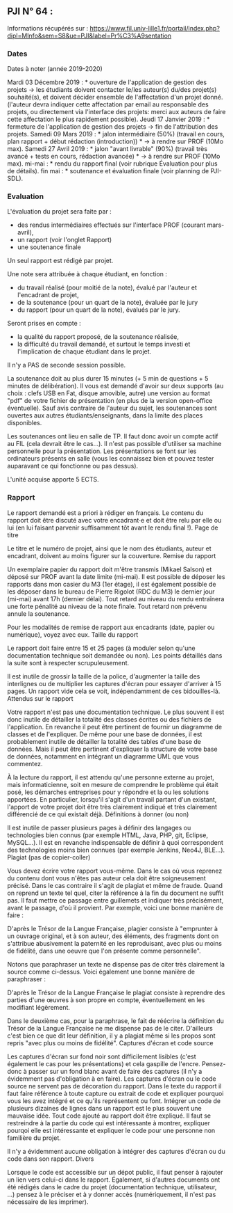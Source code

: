 PJI N° 64 :
--------------

Informations récupérés sur : https://www.fil.univ-lille1.fr/portail/index.php?dipl=MInfo&sem=S8&ue=PJI&label=Pr%C3%A9sentation

### Dates
Dates à noter (année 2019-2020)

Mardi 03 Décembre 2019 :
    * ouverture de l'application de gestion des projets → les étudiants doivent contacter le/les auteur(s) du/des projet(s) souhaité(s), et doivent décider ensemble de l'affectation d'un projet donné. (l'auteur devra indiquer cette affectation par email au responsable des projets, ou directement via l'interface des projets: merci aux auteurs de faire cette affectation le plus rapidement possible).
Jeudi 17 Janvier 2019 :
    * fermeture de l'application de gestion des projets → fin de l'attribution des projets.
Samedi 09 Mars 2019 :
    * jalon intermédiaire (50%) (travail en cours, plan rapport + début rédaction (introduction))
    * → à rendre sur PROF (10Mo max).
Samedi 27 Avril 2019 :
    * jalon "avant livrable" (90%) (travail très avancé + tests en cours, rédaction avancée)
    * → à rendre sur PROF (10Mo max).
mi-mai :
    * rendu du rapport final (voir rubrique Évaluation pour plus de détails).
fin mai :
    * soutenance et évaluation finale (voir planning de PJI-SDL).

### Evaluation
L'évaluation du projet sera faite par :

   * des rendus intermédiaires effectués sur l'interface PROF (courant mars-avril),
   * un rapport (voir l'onglet Rapport)
   * une soutenance finale

Un seul rapport est rédigé par projet.

Une note sera attribuée à chaque étudiant, en fonction :

   * du travail réalisé (pour moitié de la note), évalué par l'auteur et l'encadrant de projet,
   * de la soutenance (pour un quart de la note), évaluée par le jury
   * du rapport (pour un quart de la note), évalués par le jury.

Seront prises en compte :

   * la qualité du rapport proposé, de la soutenance réalisée,
   * la difficulté du travail demandé, et surtout le temps investi et l'implication de chaque étudiant dans le projet.

Il n'y a PAS de seconde session possible.

La soutenance doit au plus durer 15 minutes (+ 5 min de questions + 5 minutes de délibération). Il vous est demandé d'avoir sur deux supports (au choix : clefs USB en Fat, disque amovible, autre) une version au format "pdf" de votre fichier de présentation (en plus de la version open-office éventuelle). Sauf avis contraire de l'auteur du sujet, les soutenances sont ouvertes aux autres étudiants/enseignants, dans la limite des places disponibles.

Les soutenances ont lieu en salle de TP. Il faut donc avoir un compte actif au FIL (cela devrait être le cas…). Il n'est pas possible d'utiliser sa machine personnelle pour la présentation. Les présentations se font sur les ordinateurs présents en salle (vous les connaissez bien et pouvez tester auparavant ce qui fonctionne ou pas dessus).

L'unité acquise apporte 5 ECTS.

### Rapport
Le rapport demandé est a priori à rédiger en français. Le contenu du rapport doit être discuté avec votre encadrant⋅e et doit être relu par elle ou lui (en lui faisant parvenir suffisamment tôt avant le rendu final !).
Page de titre

Le titre et le numéro de projet, ainsi que le nom des étudiants, auteur et encadrant, doivent au moins figurer sur la couverture.
Remise du rapport

Un exemplaire papier du rapport doit m'être transmis (Mikael Salson) et déposé sur PROF avant la date limite (mi-mai). Il est possible de déposer les rapports dans mon casier du M3 (1er étage), il est également possible de les déposer dans le bureau de Pierre Rigolot (RDC du M3) le dernier jour (mi-mai) avant 17h (dernier délai). Tout retard au niveau du rendu entraînera une forte pénalité au niveau de la note finale. Tout retard non prévenu annule la soutenance.

Pour les modalités de remise de rapport aux encadrants (date, papier ou numérique), voyez avec eux.
Taille du rapport

Le rapport doit faire entre 15 et 25 pages (à moduler selon qu'une documentation technique soit demandée ou non). Les points détaillés dans la suite sont à respecter scrupuleusement.

Il est inutile de grossir la taille de la police, d'augmenter la taille des interlignes ou de multiplier les captures d'écran pour essayer d'arriver à 15 pages. Un rapport vide cela se voit, indépendamment de ces bidouilles-là.
Attendus sur le rapport

Votre rapport n'est pas une documentation technique. Le plus souvent il est donc inutile de détailler la totalité des classes écrites ou des fichiers de l'application. En revanche il peut être pertinent de fournir un diagramme de classes et de l'expliquer. De même pour une base de données, il est probablement inutile de détailler la totalité des tables d'une base de données. Mais il peut être pertinent d'expliquer la structure de votre base de données, notamment en intégrant un diagramme UML que vous commentez.

À la lecture du rapport, il est attendu qu'une personne externe au projet, mais informaticienne, soit en mesure de comprendre le problème qui était posé, les démarches entreprises pour y répondre et la ou les solutions apportées. En particulier, lorsqu'il s'agit d'un travail partant d'un existant, l'apport de votre projet doit être très clairement indiqué et très clairement différencié de ce qui existait déjà.
Définitions à donner (ou non)

Il est inutile de passer plusieurs pages à définir des langages ou technologies bien connus (par exemple HTML, Java, PHP, git, Eclipse, MySQL…). Il est en revanche indispensable de définir à quoi correspondent des technologies moins bien connues (par exemple Jenkins, Neo4J, BLE…).
Plagiat (pas de copier-coller)

Vous devez écrire votre rapport vous-même. Dans le cas où vous reprenez du contenu dont vous n'êtes pas auteur cela doit être soigneusement précisé. Dans le cas contraire il s'agit de plagiat et même de fraude. Quand on reprend un texte tel quel, citer la référence à la fin du document ne suffit pas. Il faut mettre ce passage entre guillemets et indiquer très précisément, avant le passage, d'où il provient. Par exemple, voici une bonne manière de faire :

D'après le Trésor de la Langue Française, plagier consiste à "emprunter à un ouvrage original, et à son auteur, des éléments, des fragments dont on s'attribue abusivement la paternité en les reproduisant, avec plus ou moins de fidélité, dans une oeuvre que l'on présente comme personnelle".

Notons que paraphraser un texte ne dispense pas de citer très clairement la source comme ci-dessus. Voici également une bonne manière de paraphraser :

D'après le Trésor de la Langue Française le plagiat consiste à reprendre des parties d'une œuvres à son propre en compte, éventuellement en les modifiant légèrement.

Dans le deuxième cas, pour la paraphrase, le fait de réécrire la définition du Trésor de la Langue Française ne me dispense pas de le citer. D'ailleurs c'est bien ce que dit leur définition, il y a plagiat même si les propos sont repris "avec plus ou moins de fidélité".
Captures d'écran et code source

Les captures d'écran sur fond noir sont difficilement lisibles (c'est également le cas pour les présentations) et cela gaspille de l'encre. Pensez-donc à passer sur un fond blanc avant de faire des captures (il n'y a évidemment pas d'obligation à en faire). Les captures d'écran ou le code source ne servent pas de décoration du rapport. Dans le texte du rapport il faut faire référence à toute capture ou extrait de code et expliquer pourquoi vous les avez intégré et ce qu'ils représentent ou font. Intégrer un code de plusieurs dizaines de lignes dans un rapport est le plus souvent une mauvaise idée. Tout code ajouté au rapport doit être expliqué. Il faut se restreindre à la partie du code qui est intéressante à montrer, expliquer pourqoi elle est intéressante et expliquer le code pour une personne non familière du projet.

Il n'y a évidemment aucune obligation à intégrer des captures d'écran ou du code dans son rapport.
Divers

Lorsque le code est accessible sur un dépot public, il faut penser à rajouter un lien vers celui-ci dans le rapport. Également, si d'autres documents ont été rédigés dans le cadre du projet (documentation technique, utilisateur, …) pensez à le préciser et à y donner accès (numériquement, il n'est pas nécessaire de les imprimer).
